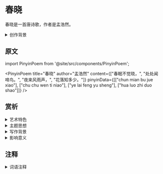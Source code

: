 # 春晓

春晓是一首唐诗歌，作者是孟浩然。

<details>
<summary>创作背景</summary>

这首诗作于唐，具体创作年代已不可考。

</details>

## 原文

import PinyinPoem from '@site/src/components/PinyinPoem';

<PinyinPoem 
  title="春晓"
  author="孟浩然"
  content={["春眠不觉晓，", "处处闻啼鸟。", "夜来风雨声，", "花落知多少。"]}
  pinyinData={[["chun mian bu jue xiao"], ["chu chu wen ti niao"], ["ye lai feng yu sheng"], ["hua luo zhi duo shao"]]}
/>

## 赏析

<details>
<summary>艺术特色</summary>

1. **语言特点**
   - 语言优美凝练
   - 意境深远
   - 韵律和谐

2. **表现手法**
   - 善用比喻和象征
   - 意象鲜明
   - 结构严谨

</details>

<details>
<summary>主题思想</summary>

1. **主题内容**
   - 待补充

2. **思想特色**
   - 待补充

</details>

<details>
<summary>写作背景</summary>

这首诗创作于唐，反映了当时的社会状况和文人心态。

</details>

<details>
<summary>影响意义</summary>

1. 艺术价值
   - 意境优美
   - 格律工整
   - 语言精炼

2. 历史价值
   - 反映时代特征
   - 展现文人情怀
   - 传承文化精神

</details>

## 注释

<details>
<summary>词语注释</summary>

- 春眠不觉晓：待补充
- 处处闻啼鸟。：待补充
- 夜来风雨声：待补充
- 花落知多少。：待补充

</details>
